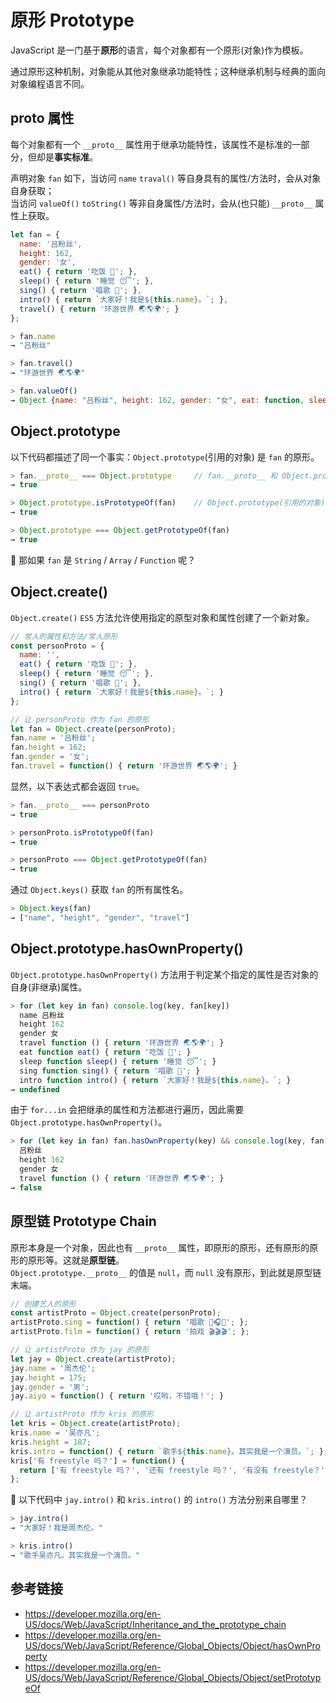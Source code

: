 # 原形 Prototype

JavaScript 是一门基于**原形**的语言，每个对象都有一个原形(对象)作为模板。

通过原形这种机制，对象能从其他对象继承功能特性；这种继承机制与经典的面向对象编程语言不同。

## __proto__ 属性
每个对象都有一个 `__proto__` 属性用于继承功能特性，该属性不是标准的一部分，但却是**事实标准**。  

声明对象 `fan` 如下，当访问 `name` `traval()` 等自身具有的属性/方法时，会从对象自身获取；  
当访问 `valueOf()` `toString()` 等非自身属性/方法时，会从(也只能) `__proto__` 属性上获取。
```javascript
let fan = {
  name: '吕粉丝',
  height: 162,
  gender: '女',
  eat() { return '吃饭 🍚'; },
  sleep() { return '睡觉 😴'; },
  sing() { return '唱歌 🎤'; },
  intro() { return `大家好！我是${this.name}。`; },
  travel() { return '环游世界 🌏🌎🌍'; }
};
```
```javascript
> fan.name
→ "吕粉丝"

> fan.travel()
→ "环游世界 🌏🌎🌍"

> fan.valueOf()
→ Object {name: "吕粉丝", height: 162, gender: "女", eat: function, sleep: function…}
```
## Object.prototype
以下代码都描述了同一个事实：`Object.prototype`(引用的对象) 是 `fan` 的原形。
```javascript
> fan.__proto__ === Object.prototype     // fan.__proto__ 和 Object.prototype 引用同一对象
→ true

> Object.prototype.isPrototypeOf(fan)    // Object.prototype(引用的对象) 是 fan 的原形
→ true

> Object.prototype === Object.getPrototypeOf(fan)
→ true
```
🤔 那如果 `fan` 是 `String` / `Array` / `Function` 呢？

## Object.create()
`Object.create()` `ES5` 方法允许使用指定的原型对象和属性创建了一个新对象。
```javascript
// 常人的属性和方法/常人原形
const personProto = {
  name: '',
  eat() { return '吃饭 🍚'; },
  sleep() { return '睡觉 😴'; },
  sing() { return '唱歌 🎤'; },
  intro() { return `大家好！我是${this.name}。`; }
};

// 让 personProto 作为 fan 的原形
let fan = Object.create(personProto);
fan.name = '吕粉丝';
fan.height = 162;
fan.gender = '女';
fan.travel = function() { return '环游世界 🌏🌎🌍'; }
```
显然，以下表达式都会返回 `true`。
```javascript
> fan.__proto__ === personProto
→ true

> personProto.isPrototypeOf(fan)
→ true

> personProto === Object.getPrototypeOf(fan)
→ true 
```
通过 `Object.keys()` 获取 `fan` 的所有属性名。
```javascript
> Object.keys(fan)
→ ["name", "height", "gender", "travel"]
```

## Object.prototype.hasOwnProperty()
`Object.prototype.hasOwnProperty()` 方法用于判定某个指定的属性是否对象的自身(非继承)属性。
```javascript
> for (let key in fan) console.log(key, fan[key])
  name 吕粉丝
  height 162
  gender 女
  travel function () { return '环游世界 🌏🌎🌍'; }
  eat function eat() { return '吃饭 🍚'; }
  sleep function sleep() { return '睡觉 😴'; }
  sing function sing() { return '唱歌 🎤'; }
  intro function intro() { return `大家好！我是${this.name}。`; }
→ undefined
```
由于 `for...in` 会把继承的属性和方法都进行遍历，因此需要 `Object.prototype.hasOwnProperty()`。
```javascript
> for (let key in fan) fan.hasOwnProperty(key) && console.log(key, fan[key])
  吕粉丝
  height 162
  gender 女
  travel function () { return '环游世界 🌏🌎🌍'; }
→ false
```

## 原型链 Prototype Chain
原形本身是一个对象，因此也有 `__proto__` 属性，即原形的原形，还有原形的原形的原形等。这就是**原型链**。  
`Object.prototype.__proto__` 的值是 `null`，而 `null` 没有原形，到此就是原型链末端。
```javascript
// 创建艺人的原形
const artistProto = Object.create(personProto);
artistProto.sing = function() { return '唱歌 🎤🎧🎸'; };
artistProto.film = function() { return '拍戏 🎬🎬🎬'; };

// 让 artistProto 作为 jay 的原形
let jay = Object.create(artistProto);
jay.name = '周杰伦';
jay.height = 175;
jay.gender = '男';
jay.aiyo = function() { return '哎哟，不错哦！'; }

// 让 artistProto 作为 kris 的原形
let kris = Object.create(artistProto);
kris.name = '吴亦凡';
kris.height = 187;
kris.intro = function() { return `歌手${this.name}。其实我是一个演员。`; };
kris['有 freestyle 吗？'] = function() {
  return ['有 freestyle 吗？', '还有 freestyle 吗？', '有没有 freestyle？'][Math.floor(Math.random() * 3)];
};
```
🤔 以下代码中 `jay.intro()` 和 `kris.intro()` 的 `intro()` 方法分别来自哪里？
```javascript
> jay.intro()
→ "大家好！我是周杰伦。"

> kris.intro()
→ "歌手吴亦凡。其实我是一个演员。"
```

## 参考链接
* https://developer.mozilla.org/en-US/docs/Web/JavaScript/Inheritance_and_the_prototype_chain
* https://developer.mozilla.org/en-US/docs/Web/JavaScript/Reference/Global_Objects/Object/hasOwnProperty
* https://developer.mozilla.org/en-US/docs/Web/JavaScript/Reference/Global_Objects/Object/setPrototypeOf

